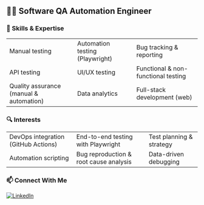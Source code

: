 ## 👨‍💻 Software QA Automation Engineer





### 🧠 Skills & Expertise

|                                         |                                         |                                         |
|-----------------------------------------|-----------------------------------------|-----------------------------------------|
| Manual testing                          | Automation testing (Playwright)         | Bug tracking & reporting                |
| API testing                             | UI/UX testing                           | Functional & non-functional testing     |
| Quality assurance (manual & automation) | Data analytics                          | Full-stack development (web)            |

### 🔍 Interests

|                                     |                                      |                                  |
|-------------------------------------|--------------------------------------|----------------------------------|
| DevOps integration (GitHub Actions) | End-to-end testing with Playwright   | Test planning & strategy         |
| Automation scripting                | Bug reproduction & root cause analysis | Data-driven debugging          |



### 📫 Connect With Me  
[![LinkedIn](https://img.shields.io/badge/LinkedIn-29599a?style=flat&logo=linkedin&logoColor=white)](https://www.linkedin.com/in/kdalmirante)


